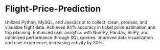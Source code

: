 # Flight-Price-Prediction
Utilized Python, MySQL, and JavaScript to collect, clean, process, and visualize flight data. Achieved 94% accuracy in ticket price estimation and trip planning. Enhanced user analytics with NumPy, Pandas, SciPy, and optimized performance through SQL queries. Improved data visualization and user experience, increasing activity by 30%.
